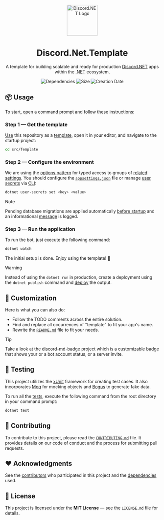 <p align="center">
  <a href="https://github.com/discord-net/Discord.Net">
    <img width="100" src="https://github.com/zobweyt/Discord.Net.Template/assets/98274273/1e2e9a48-6b39-477a-a3cc-72359f0c91bc" alt="Discord.NET Logo" />
  </a>
</p>

<h1 align="center">
  Discord.Net.Template
</h1>

<p align="center">
  A template for building scalable and ready for production <a href="https://github.com/discord-net/Discord.Net">Discord.NET</a> apps within the <a href="dotnet.microsoft.com">.NET</a> ecosystem.
</p>

<p align="center">
  <img src="https://img.shields.io/librariesio/github/zobweyt/Discord.Net.Template" alt="Dependencies" />
  <img src="https://img.shields.io/github/repo-size/zobweyt/Discord.Net.Template" alt="Size" />
  <img src="https://img.shields.io/github/created-at/zobweyt/Discord.Net.Template" alt="Creation Date" />
</p>

## 📦 Usage

To start, open a command prompt and follow these instructions:

### Step 1 — Get the template

[Use](https://github.com/zobweyt/Discord.Net.Template/generate) this repository as a [template](https://docs.github.com/repositories/creating-and-managing-repositories/creating-a-repository-from-a-template), open it in your editor, and navigate to the startup project:

```sh
cd src/Template
```

### Step 2 — Configure the environment

We are using the [options pattern](https://learn.microsoft.com/aspnet/core/fundamentals/configuration/options) for typed access to groups of [related settings](./src/Template/Common/Options). You should configure the [`appsettings.json`](./src/Template/appsettings.json) file or manage [user secrets](https://learn.microsoft.com/aspnet/core/security/app-secrets) via [CLI](https://learn.microsoft.com/dotnet/core/tools):

```sh
dotnet user-secrets set <key> <value>
```

> [!NOTE]
> Pending database migrations are applied automatically [before startup](./src/Template/Program.cs#L49) and an informational [message](./src/Template/Extensions/HostExtensions.cs#L29) is logged.

### Step 3 — Run the application

To run the bot, just execute the following command: 

```sh
dotnet watch
```

The initial setup is done. Enjoy using the template! 🎉

> [!WARNING]
> Instead of using the `dotnet run` in production, create a deployment using the `dotnet publish` command and [deploy](https://docs.discordnet.dev/guides/deployment/deployment) the output.

## 🎨 Customization

Here is what you can also do:
* Follow the TODO comments across the entire solution.
* Find and replace all occurrences of "template" to fit your app's name.
* Rewrite the [`README.md`](README.md) file to fit your needs.

> [!TIP]
> Take a look at the [discord-md-badge](https://github.com/gitlimes/discord-md-badge) project which is a customizable badge that shows your or a bot account status, or a server invite.

## 🧪 Testing

This project utilizes the [xUnit](https://github.com/xunit/xunit) framework for creating test cases. It also incorporates [Moq](https://github.com/moq/moq) for mocking objects and [Bogus](https://github.com/bchavez/Bogus) to generate fake data.

To run all the [tests](./test), execute the following command from the root directory in your command prompt:

```sh
dotnet test
```

## 🚀 Contributing

To contribute to this project, please read the [`CONTRIBUTING.md`](.github/CONTRIBUTING.md) file. It provides details on our code of conduct and the process for submitting pull requests.

## ❤️ Acknowledgments

See the [contributors](https://github.com/zobweyt/Discord.Net.Template/contributors) who participated in this project and the [dependencies](https://github.com/zobweyt/Discord.Net.Template/network/dependencies) used.

## 📜 License

This project is licensed under the **MIT License** — see the [`LICENSE.md`](LICENSE.md) file for details.
